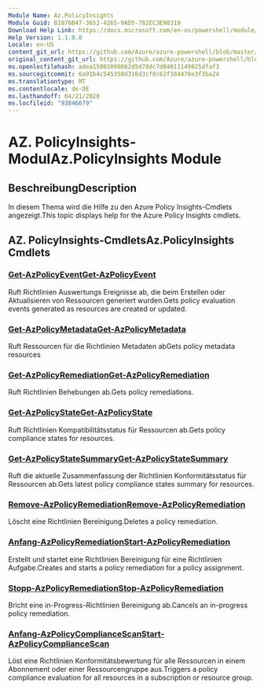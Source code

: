 ```yaml
---
Module Name: Az.PolicyInsights
Module Guid: B1876B47-3652-4265-9AD5-782EC3E98319
Download Help Link: https://docs.microsoft.com/en-us/powershell/module/az.policyinsights
Help Version: 1.1.0.0
Locale: en-US
content_git_url: https://github.com/Azure/azure-powershell/blob/master/src/PolicyInsights/PolicyInsights/help/Az.PolicyInsights.md
original_content_git_url: https://github.com/Azure/azure-powershell/blob/master/src/PolicyInsights/PolicyInsights/help/Az.PolicyInsights.md
ms.openlocfilehash: adea15001090862d5d78dc7d84011149025dfaf3
ms.sourcegitcommit: 6a91b4c545350d316d3cf8c62f384478e3f3ba24
ms.translationtype: MT
ms.contentlocale: de-DE
ms.lasthandoff: 04/21/2020
ms.locfileid: "93846679"
---
```

# <span data-ttu-id="a5c68-101">AZ. PolicyInsights-Modul</span><span class="sxs-lookup"><span data-stu-id="a5c68-101">Az.PolicyInsights Module</span></span>
## <span data-ttu-id="a5c68-102">Beschreibung</span><span class="sxs-lookup"><span data-stu-id="a5c68-102">Description</span></span>
<span data-ttu-id="a5c68-103">In diesem Thema wird die Hilfe zu den Azure Policy Insights-Cmdlets angezeigt.</span><span class="sxs-lookup"><span data-stu-id="a5c68-103">This topic displays help for the Azure Policy Insights cmdlets.</span></span>

## <span data-ttu-id="a5c68-104">AZ. PolicyInsights-Cmdlets</span><span class="sxs-lookup"><span data-stu-id="a5c68-104">Az.PolicyInsights Cmdlets</span></span>
### [<span data-ttu-id="a5c68-105">Get-AzPolicyEvent</span><span class="sxs-lookup"><span data-stu-id="a5c68-105">Get-AzPolicyEvent</span></span>](Get-AzPolicyEvent.md)
<span data-ttu-id="a5c68-106">Ruft Richtlinien Auswertungs Ereignisse ab, die beim Erstellen oder Aktualisieren von Ressourcen generiert wurden.</span><span class="sxs-lookup"><span data-stu-id="a5c68-106">Gets policy evaluation events generated as resources are created or updated.</span></span>

### [<span data-ttu-id="a5c68-107">Get-AzPolicyMetadata</span><span class="sxs-lookup"><span data-stu-id="a5c68-107">Get-AzPolicyMetadata</span></span>](Get-AzPolicyMetadata.md)
<span data-ttu-id="a5c68-108">Ruft Ressourcen für die Richtlinien Metadaten ab</span><span class="sxs-lookup"><span data-stu-id="a5c68-108">Gets policy metadata resources</span></span>

### [<span data-ttu-id="a5c68-109">Get-AzPolicyRemediation</span><span class="sxs-lookup"><span data-stu-id="a5c68-109">Get-AzPolicyRemediation</span></span>](Get-AzPolicyRemediation.md)
<span data-ttu-id="a5c68-110">Ruft Richtlinien Behebungen ab.</span><span class="sxs-lookup"><span data-stu-id="a5c68-110">Gets policy remediations.</span></span>

### [<span data-ttu-id="a5c68-111">Get-AzPolicyState</span><span class="sxs-lookup"><span data-stu-id="a5c68-111">Get-AzPolicyState</span></span>](Get-AzPolicyState.md)
<span data-ttu-id="a5c68-112">Ruft Richtlinien Kompatibilitätsstatus für Ressourcen ab.</span><span class="sxs-lookup"><span data-stu-id="a5c68-112">Gets policy compliance states for resources.</span></span>

### [<span data-ttu-id="a5c68-113">Get-AzPolicyStateSummary</span><span class="sxs-lookup"><span data-stu-id="a5c68-113">Get-AzPolicyStateSummary</span></span>](Get-AzPolicyStateSummary.md)
<span data-ttu-id="a5c68-114">Ruft die aktuelle Zusammenfassung der Richtlinien Konformitätsstatus für Ressourcen ab.</span><span class="sxs-lookup"><span data-stu-id="a5c68-114">Gets latest policy compliance states summary for resources.</span></span>

### [<span data-ttu-id="a5c68-115">Remove-AzPolicyRemediation</span><span class="sxs-lookup"><span data-stu-id="a5c68-115">Remove-AzPolicyRemediation</span></span>](Remove-AzPolicyRemediation.md)
<span data-ttu-id="a5c68-116">Löscht eine Richtlinien Bereinigung.</span><span class="sxs-lookup"><span data-stu-id="a5c68-116">Deletes a policy remediation.</span></span>

### [<span data-ttu-id="a5c68-117">Anfang-AzPolicyRemediation</span><span class="sxs-lookup"><span data-stu-id="a5c68-117">Start-AzPolicyRemediation</span></span>](Start-AzPolicyRemediation.md)
<span data-ttu-id="a5c68-118">Erstellt und startet eine Richtlinien Bereinigung für eine Richtlinien Aufgabe.</span><span class="sxs-lookup"><span data-stu-id="a5c68-118">Creates and starts a policy remediation for a policy assignment.</span></span>

### [<span data-ttu-id="a5c68-119">Stopp-AzPolicyRemediation</span><span class="sxs-lookup"><span data-stu-id="a5c68-119">Stop-AzPolicyRemediation</span></span>](Stop-AzPolicyRemediation.md)
<span data-ttu-id="a5c68-120">Bricht eine in-Progress-Richtlinien Bereinigung ab.</span><span class="sxs-lookup"><span data-stu-id="a5c68-120">Cancels an in-progress policy remediation.</span></span>

### [<span data-ttu-id="a5c68-121">Anfang-AzPolicyComplianceScan</span><span class="sxs-lookup"><span data-stu-id="a5c68-121">Start-AzPolicyComplianceScan</span></span>](Start-AzPolicyComplianceScan.md)
<span data-ttu-id="a5c68-122">Löst eine Richtlinien Konformitätsbewertung für alle Ressourcen in einem Abonnement oder einer Ressourcengruppe aus.</span><span class="sxs-lookup"><span data-stu-id="a5c68-122">Triggers a policy compliance evaluation for all resources in a subscription or resource group.</span></span>

